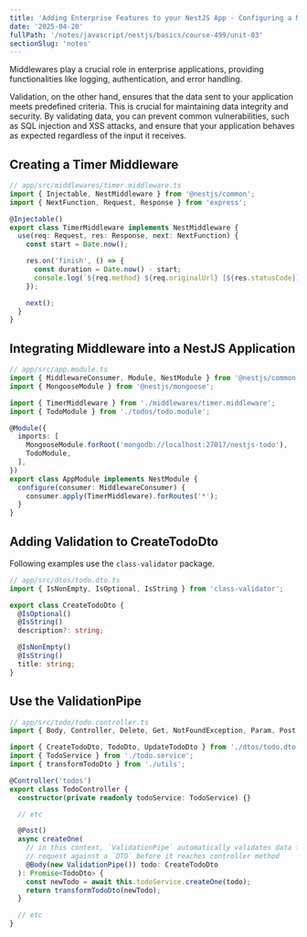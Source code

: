 ```yaml
---
title: 'Adding Enterprise Features to your NestJS App - Configuring a Middleware and adding Validation'
date: '2025-04-20'
fullPath: '/notes/javascript/nestjs/basics/course-499/unit-03'
sectionSlug: 'notes'
---
```


Middlewares play a crucial role in enterprise applications, providing functionalities like logging, authentication, and error handling.

Validation, on the other hand, ensures that the data sent to your application meets predefined criteria. This is crucial for maintaining data integrity and security. By validating data, you can prevent common vulnerabilities, such as SQL injection and XSS attacks, and ensure that your application behaves as expected regardless of the input it receives.

## Creating a Timer Middleware

```typescript
// app/src/middlewares/timer.middleware.ts
import { Injectable, NestMiddleware } from '@nestjs/common';
import { NextFunction, Request, Response } from 'express';

@Injectable()
export class TimerMiddleware implements NestMiddleware {
  use(req: Request, res: Response, next: NextFunction) {
    const start = Date.now();

    res.on('finish', () => {
      const duration = Date.now() - start;
      console.log(`${req.method} ${req.originalUrl} [${res.statusCode}] - ${duration}ms`);
    });

    next();
  }
}
```

## Integrating Middleware into a NestJS Application

```typescript
// app/src/app.module.ts
import { MiddlewareConsumer, Module, NestModule } from '@nestjs/common';
import { MongooseModule } from '@nestjs/mongoose';

import { TimerMiddleware } from './middlewares/timer.middleware';
import { TodoModule } from './todos/todo.module';

@Module({
  imports: [
    MongooseModule.forRoot('mongodb://localhost:27017/nestjs-todo'),
    TodoModule,
  ],
})
export class AppModule implements NestModule {
  configure(consumer: MiddlewareConsumer) {
    consumer.apply(TimerMiddleware).forRoutes('*');
  }
}
```

## Adding Validation to CreateTodoDto

Following examples use the `class-validator` package.

```typescript
// app/src/dtos/todo.dto.ts
import { IsNonEmpty, IsOptional, IsString } from 'class-validator';

export class CreateTodoDto {
  @IsOptional()
  @IsString()
  description?: string;

  @IsNonEmpty()
  @IsString()
  title: string;
}
```

## Use the ValidationPipe

```typescript
// app/src/todo/todo.controller.ts
import { Body, Controller, Delete, Get, NotFoundException, Param, Post, Put, Query } from '@nestjs/common';

import { CreateTodoDto, TodoDto, UpdateTodoDto } from './dtos/todo.dto';
import { TodoService } from './todo.service';
import { transformTodoDto } from './utils';

@Controller('todos')
export class TodoController {
  constructor(private readonly todoService: TodoService) {}

  // etc

  @Post()
  async createOne(
    // in this context, `ValidationPipe` automatically validates data from incoming
    // request against a `DTO` before it reaches controller method
    @Body(new ValidationPipe()) todo: CreateTodoDto
  ): Promise<TodoDto> {
    const newTodo = await this.todoService.createOne(todo);
    return transformTodoDto(newTodo);
  }

  // etc
}
```
